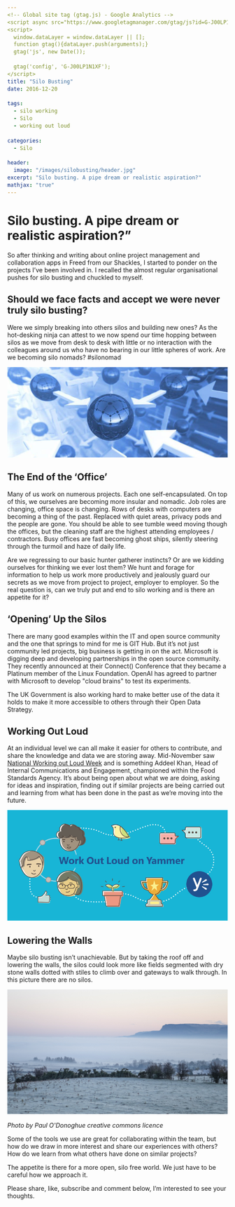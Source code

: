 ```yaml
---
<!-- Global site tag (gtag.js) - Google Analytics -->
<script async src="https://www.googletagmanager.com/gtag/js?id=G-J00LP1N1XF"></script>
<script>
  window.dataLayer = window.dataLayer || [];
  function gtag(){dataLayer.push(arguments);}
  gtag('js', new Date());

  gtag('config', 'G-J00LP1N1XF');
</script>
title: "Silo Busting"
date: 2016-12-20

tags:
  - silo working
  - Silo
  - working out loud

categories:
  - Silo

header:
  image: "/images/silobusting/header.jpg"
excerpt: "Silo busting. A pipe dream or realistic aspiration?"
mathjax: "true"
---
```


# Silo busting. A pipe dream or realistic aspiration?”

So after thinking and writing about online project management and collaboration apps in Freed from our Shackles, I started to ponder on the projects I’ve been involved in. I recalled the almost regular organisational pushes for silo busting and chuckled to myself.

## Should we face facts and accept we were never truly silo busting?

Were we simply breaking into others silos and building new ones? As the hot-desking ninja can attest to we now spend our time hopping between silos as we move from desk to desk with little or no interaction with the colleagues around us who have no bearing in our little spheres of work. Are we becoming silo nomads? #silonomad

<a href="../images/silobusting/image2.jpg"><img src="../images/silobusting/image2.jpg"></a>

## The End of the ‘Office’

Many of us work on numerous projects. Each one self-encapsulated. On top of this, we ourselves are becoming more insular and nomadic. Job roles are changing, office space is changing. Rows of desks with computers are becoming a thing of the past. Replaced with quiet areas, privacy pods and the people are gone. You should be able to see tumble weed moving though the offices, but the cleaning staff are the highest attending employees / contractors. Busy offices are fast becoming ghost ships, silently steering through the turmoil and haze of daily life.  

Are we regressing to our basic hunter gatherer instincts? Or are we kidding ourselves for thinking we ever lost them? We hunt and forage for information to help us work more productively and jealously guard our secrets as we move from project to project, employer to employer. So the real question is, can we truly put and end to silo working and is there an appetite for it?  

## ‘Opening’ Up the Silos

There are many good examples within the IT and open source community and the one that springs to mind for me is GIT Hub. But it’s not just community led projects, big business is getting in on the act. Microsoft is digging deep and developing partnerships in the open source community. They recently announced at their Connect() Conference that they became a Platinum member of the Linux Foundation. OpenAI has agreed to partner with Microsoft to develop "cloud brains" to test its experiments.  

The UK Government is also working hard to make better use of the data it holds to make it more accessible to others through their Open Data Strategy.

## Working Out Loud

At an individual level we can all make it easier for others to contribute, and share the knowledge and data we are storing away. Mid-November saw [National Working out Loud Week](https://wolweek.com/) and is something Addeel Khan, Head of Internal Communications and Engagement, championed within the Food Standards Agency. It’s about being open about what we are doing, asking for ideas and inspiration, finding out if similar projects are being carried out and learning from what has been done in the past as we’re moving into the future.

<a href="../images/silobusting/wol.jpg"><img src="../images/silobusting/wol.jpg"></a>

## Lowering the Walls

Maybe silo busting isn’t unachievable. But by taking the roof off and lowering the walls, the silos could look more like fields segmented with dry stone walls dotted with stiles to climb over and gateways to walk through. In this picture there are no silos.

<a href="../images/silobusting/nosilos.jpg"><img src="../images/silobusting/nosilos.jpg"></a>

*Photo by Paul O'Donoghue creative commons licence*

Some of the tools we use are great for collaborating within the team, but how do we draw in more interest and share our experiences with others? How do we learn from what others have done on similar projects?  

The appetite is there for a more open, silo free world. We just have to be careful how we approach it.  

Please share, like, subscribe and comment below, I’m interested to see your thoughts.
